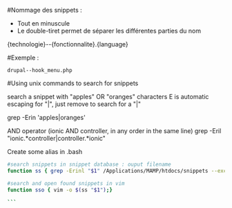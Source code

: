 #Nommage des snippets :

- Tout en minuscule
- Le double-tiret permet de séparer les différentes parties du nom

{technologie}--{fonctionnalite}.{language}

#Exemple :

```
drupal--hook_menu.php
```

#Using unix commands to search for snippets

search a snippet with "apples" OR "oranges" characters
E is automatic escaping for "|", just remove to search for a "|"

grep -Erin 'apples|oranges' 

AND operator (ionic AND controller, in any order in the same line)
grep -Eril "ionic.*controller|controller.*ionic"

Create some alias in .bash

````sh
#search snippets in snippet database : ouput filename
function ss { grep -Erinl "$1" /Applications/MAMP/htdocs/snippets --exclude-dir=".git"; }

#search and open found snippets in vim
function sso { vim -o $(ss "$1");}

```
     


